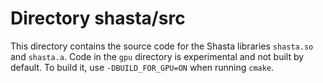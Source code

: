 # Directory shasta/src

This directory contains the source code for the Shasta libraries `shasta.so` and `shasta.a`. Code in the `gpu` directory is experimental and not built by default. To build it, use `-DBUILD_FOR_GPU=ON` when running `cmake`.
